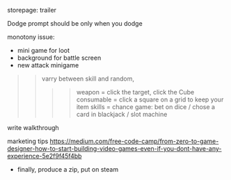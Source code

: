 storepage: trailer

Dodge prompt should be only when you dodge

monotony issue:
- mini game for loot
- background for battle screen
- new attack minigame
>> varry between skill and random,
>>>> weapon = click the target, click the Cube
>>>> consumable = click a square on a grid to keep your item
>>>> skills = chance game: bet on dice / chose a card in blackjack / slot machine


 write walkthrough

marketing tips https://medium.com/free-code-camp/from-zero-to-game-designer-how-to-start-building-video-games-even-if-you-dont-have-any-experience-5e2f9f45f4bb

- finally, produce a zip, put on steam
